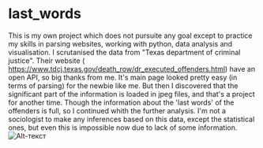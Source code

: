 # last_words
This is my own project which does not pursuite any goal except to practice my skills in parsing websites, working with python, data analysis and visualisation.
I scrutanised the data from "Texas department of criminal justice". Their website ( https://www.tdcj.texas.gov/death_row/dr_executed_offenders.html) have an open API, so big thanks from me. It's main page looked pretty easy (in terms of parsing) for the newbie like me. But then I discovered that the significant part of the information is loaded in jpeg files, and that's a project for another time. Though the information about the 'last words' of the offenders is full, so I continued whith the further analysis. 
I'm not a sociologist to make any inferences based on this data, except the statistical ones, but even this is impossible now due to lack of some information. 
![Alt-текст](адрес://C:/Users/Ольга/Wcld.png.здесь "WordCloud")
